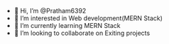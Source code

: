 - 👋 Hi, I’m @Pratham6392
- 👀 I’m interested in Web development(MERN Stack)
- 🌱 I’m currently learning MERN Stack
- 💞️ I’m looking to collaborate on Exiting projects


<!---
Pratham6392/Pratham6392 is a ✨ special ✨ repository because its `README.md` (this file) appears on your GitHub profile.
You can click the Preview link to take a look at your changes.
--->
